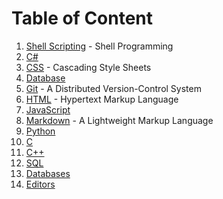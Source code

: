 # Table of Content

1. [Shell Scripting](./Shell-Scripting) - Shell Programming
2. [C#](./C-Sharp)
3. [CSS](./CSS) - Cascading Style Sheets
4. [Database](./Database)
5. [Git](./Git) - A Distributed Version-Control System
6. [HTML](./HTML) - Hypertext Markup Language
7. [JavaScript](./JavaScript)
8. [Markdown](./Markdown) - A Lightweight Markup Language
9. [Python](./Python)
10. [C](./C-CPP/C)
11. [C++](./C-CPP/CPP)
12. [SQL](./SQL/SQL)
13. [Databases](./SQL/Databases)
14. [Editors](./Editors)
